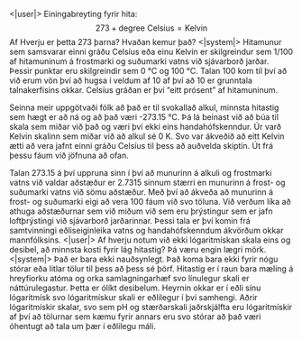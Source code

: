 <|user|>
Einingabreyting fyrir hita:
$$273 + \text{degree Celsius} = \text{Kelvin}$$
Af Hverju er þetta $273$ þarna? Hvaðan kemur það?
<|system|>
Hitamunur sem samsvarar einni gráðu Celsíus eða einu Kelvin er skilgreindur sem 1/100 af hitamuninum á frostmarki og suðumarki vatns við sjávarborð jarðar. Þessir punktar eru skilgreindir sem 0 °C og 100 °C. Talan 100 kom til því að við erum vön því að hugsa í veldum af 10 af því að 10 er grunntala talnakerfisins okkar. Celsíus gráðan er því “eitt prósent” af hitamuninum.

Seinna meir uppgötvaði fólk að það er til svokallað alkul, minnsta hitastig sem hægt er að ná og að það væri -273.15 °C. Þá lá beinast við að búa til skala sem miðar við það og væri því ekki eins handahófskenndur. Úr varð Kelvin skalinn sem miðar við að alkul sé 0 K. Svo var ákveðið að eitt Kelvin ætti að vera jafnt einni gráðu Celsíus til þess að auðvelda skiptin. Út frá þessu fáum við jöfnuna að ofan.

Talan 273.15 á því uppruna sinn í því að munurinn á alkuli og frostmarki vatns við valdar aðstæður er 2.7315 sinnum stærri en munurinn á frost- og suðumarki vatns við sömu aðstæður. Með því að ákveða að munurinn á frost- og suðumarki eigi að vera 100 fáum við svo töluna. Við verðum líka að athuga aðstæðurnar sem við miðum við sem eru þrýstingur sem er jafn loftþrýstingi við sjávarborð jarðarinnar. Þessi tala er því komin frá samtvinningi eðliseiginleika vatns og handahófskenndum ákvörðum okkar mannfólksins.
<|user|>
Af hverju notum við ekki lógaritmískan skala eins og desibel, að minnsta kosti fyrir lág hitastig? Þá væru engin lægri mörk.
<|system|>
Það er bara ekki nauðsynlegt. Það koma bara ekki fyrir nógu stórar eða litlar tölur til þess að þess sé þörf. Hitastig er í raun bara mæling á hreyfiorku atóma og orka samlagningarhæf svo línulegur skali er náttúrulegastur. Þetta er ólíkt desibelum. Heyrnin okkar er í eðli sínu lógaritmísk svo lógaritmískur skali er eðlilegur í því samhengi. Aðrir lógaritmískir skalar, svo sem pH og stærðarskali jaðrskjálfta eru lógaritmískir af því að tölurnar sem kæmu fyrir annars eru svo stórar að það væri óhentugt að tala um þær í eðlilegu máli.